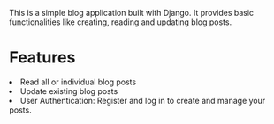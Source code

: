 This is a simple blog application built with Django. It provides basic functionalities like creating, reading and updating blog posts.
<h1>Features</h1>
<li>Read all or individual blog posts</li>
<li>Update existing blog posts</li>
<li>User Authentication: Register and log in to create and manage your posts.</li>
